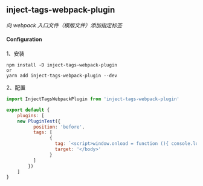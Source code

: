 ## inject-tags-webpack-plugin

*向 webpack 入口文件（模版文件）添加指定标签*

#### Configuration
1、安装
```shell
npm install -D inject-tags-webpack-plugin
or
yarn add inject-tags-webpack-plugin --dev
```
2、配置
```javascript
import InjectTagsWebpackPlugin from 'inject-tags-webpack-plugin'

export default {
    plugins: [
    new PluginTest({
          position: 'before',
          tags: [
                {
                  tag: `<script>window.onload = function (){ console.log(inject-tags-webpack-plugin) }</script>`,
                  target: '</body>'
                }
          ]
        })
    ]
}
```
